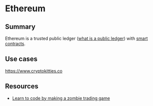 
# Ethereum

## Summary

Ethereum is a trusted public ledger ([what is a public ledger](about/PublicLedger.md)) with [smart contracts](about/SmartContracts.md).

## Use cases

https://www.cryptokitties.co 

## Resources

- [Learn to code by making a zombie trading game](https://cryptozombies.io/)
